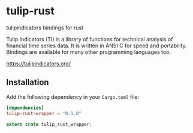 # tulip-rust

tulipindicators bindings for rust

Tulip Indicators (TI) is a library of functions for technical analysis of financial time series data. It is written in ANSI C for speed and portability. Bindings are available for many other programming languages too.

https://tulipindicators.org/



## Installation

Add the following dependency in your `Cargo.toml` file:

```toml
[dependencies]
tulip-rust-wrapper = "0.1.0"
```

```rust
extern crate tulip_rust_wrapper;
```